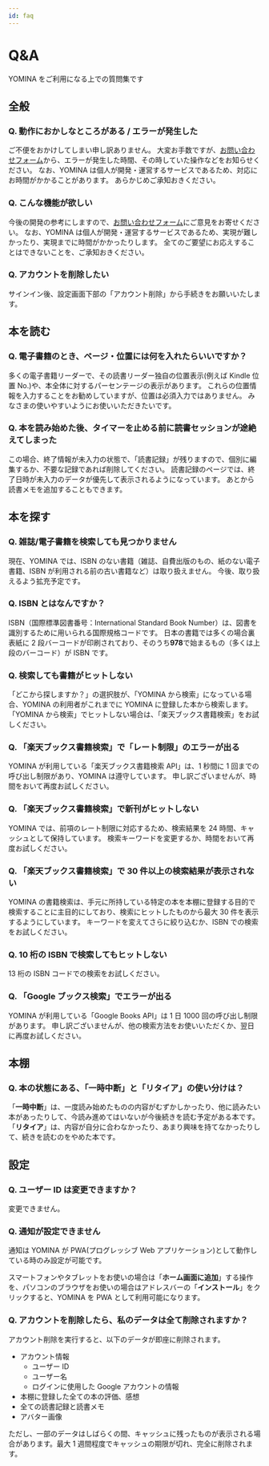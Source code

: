 ```yaml
---
id: faq
---
```


# Q&A

YOMINA をご利用になる上での質問集です

## 全般

### Q. 動作におかしなところがある / エラーが発生した

ご不便をおかけしてしまい申し訳ありません。
大変お手数ですが、[お問い合わせフォーム](https://forms.gle/kUqiMRMwbpQNcT5x8)から、エラーが発生した時間、その時していた操作などをお知らせください。
なお、YOMINA は個人が開発・運営するサービスであるため、対応にお時間がかかることがあります。
あらかじめご承知おきください。

### Q. こんな機能が欲しい

今後の開発の参考にしますので、[お問い合わせフォーム](https://forms.gle/kUqiMRMwbpQNcT5x8)にご意見をお寄せください。
なお、YOMINA は個人が開発・運営するサービスであるため、実現が難しかったり、実現までに時間がかかったりします。
全てのご要望にお応えすることはできないことを、ご承知おきください。

### Q. アカウントを削除したい

サインイン後、設定画面下部の「アカウント削除」から手続きをお願いいたします。

## 本を読む

### Q. 電子書籍のとき、ページ・位置には何を入れたらいいですか？

多くの電子書籍リーダーで、その読書リーダー独自の位置表示(例えば Kindle 位置 No.)や、本全体に対するパーセンテージの表示があります。
これらの位置情報を入力することをお勧めしていますが、位置は必須入力ではありません。
みなさまの使いやすいようにお使いいただきたいです。

### Q. 本を読み始めた後、タイマーを止める前に読書セッションが途絶えてしまった

この場合、終了情報が未入力の状態で、「読書記録」が残りますので、個別に編集するか、不要な記録であれば削除してください。
読書記録のページでは、終了日時が未入力のデータが優先して表示されるようになっています。
あとから読書メモを追加することもできます。

## 本を探す

### Q. 雑誌/電子書籍を検索しても見つかりません

現在、YOMINA では、ISBN のない書籍（雑誌、自費出版のもの、紙のない電子書籍、ISBN が利用される前の古い書籍など）は取り扱えません。
今後、取り扱えるよう拡充予定です。

### Q. ISBN とはなんですか？

ISBN（国際標準図書番号：International Standard Book Number）は、図書を識別するために用いられる国際規格コードです。
日本の書籍では多くの場合裏表紙に 2 段バーコードが印刷されており、そのうち**978**で始まるもの（多くは上段のバーコード）が ISBN です。

### Q. 検索しても書籍がヒットしない

「どこから探しますか？」の選択肢が、「YOMINA から検索」になっている場合、YOMINA の利用者がこれまでに YOMINA に登録した本から検索します。
「YOMINA から検索」でヒットしない場合は、「楽天ブックス書籍検索」をお試しください。

### Q. 「楽天ブックス書籍検索」で「レート制限」のエラーが出る

YOMINA が利用している「楽天ブックス書籍検索 API」は、1 秒間に 1 回までの呼び出し制限があり、YOMINA は遵守しています。
申し訳ございませんが、時間をおいて再度お試しください。

### Q. 「楽天ブックス書籍検索」で新刊がヒットしない

YOMINA では、前項のレート制限に対応するため、検索結果を 24 時間、キャッシュとして保持しています。
検索キーワードを変更するか、時間をおいて再度お試しください。

### Q. 「楽天ブックス書籍検索」で 30 件以上の検索結果が表示されない

YOMINA の書籍検索は、手元に所持している特定の本を本棚に登録する目的で検索することに主目的にしており、検索にヒットしたものから最大 30 件を表示するようにしています。
キーワードを変えてさらに絞り込むか、ISBN での検索をお試しください。

### Q. 10 桁の ISBN で検索してもヒットしない

13 桁の ISBN コードでの検索をお試しください。

### Q. 「Google ブックス検索」でエラーが出る

YOMINA が利用している「Google Books API」は 1 日 1000 回の呼び出し制限があります。
申し訳ございませんが、他の検索方法をお使いいただくか、翌日に再度お試しください。

## 本棚

### Q. 本の状態にある、「一時中断」と「リタイア」の使い分けは？

「**一時中断**」は、一度読み始めたものの内容がむずかしかったり、他に読みたい本があったりして、今読み進めてはいないが今後続きを読む予定がある本です。
「**リタイア**」は、内容が自分に合わなかったり、あまり興味を持てなかったりして、続きを読むのをやめた本です。

## 設定

### Q. ユーザー ID は変更できますか？

変更できません。

### Q. 通知が設定できません

通知は YOMINA が PWA(プログレッシブ Web アプリケーション)として動作している時のみ設定が可能です。

スマートフォンやタブレットをお使いの場合は「**ホーム画面に追加**」する操作を、パソコンのブラウザをお使いの場合はアドレスバーの「**インストール**」をクリックすると、YOMINA を PWA として利用可能になります。

### Q. アカウントを削除したら、私のデータは全て削除されますか？

アカウント削除を実行すると、以下のデータが即座に削除されます。

- アカウント情報
  - ユーザー ID
  - ユーザー名
  - ログインに使用した Google アカウントの情報
- 本棚に登録した全ての本の評価、感想
- 全ての読書記録と読書メモ
- アバター画像

ただし、一部のデータはしばらくの間、キャッシュに残ったものが表示される場合があります。最大 1 週間程度でキャッシュの期限が切れ、完全に削除されます。
